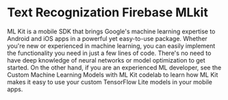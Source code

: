 # Text Recognization Firebase MLkit

ML Kit is a mobile SDK that brings Google's machine learning expertise to Android and iOS apps in a powerful yet easy-to-use package. Whether you're new or experienced in machine learning, you can easily implement the functionality you need in just a few lines of code. There's no need to have deep knowledge of neural networks or model optimization to get started. On the other hand, if you are an experienced ML developer, see the Custom Machine Learning Models with ML Kit codelab to learn how ML Kit makes it easy to use your custom TensorFlow Lite models in your mobile apps.


